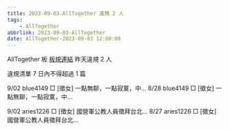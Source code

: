 ```yaml
---
title: 2023-09-03-AllTogether 違規 2 人
tags:
    - AllTogether
abbrlink: 2023-09-03-AllTogether
date: AllTogether-2023-09-03 12:00:00
---
```

AllTogether 板 [板規連結](https://www.ptt.cc/bbs/AllTogether/M.1643211430.A.5FB.html)
昨天違規 2 人
<!-- more -->

違規清單
7 日內不得超過 1 篇

9/02 blue4149 □ [徵女] 一點無聊，一點寂寞，中…
8/28 blue4149 □ [徵女] 一點無聊，一點寂寞，中…

9/02 aries1226 □ [徵女] 國營軍公教人員徵拜台北…
8/27 aries1226 □ [徵女] 國營軍公教人員徵拜台北…